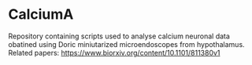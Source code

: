 # CalciumA

Repository containing scripts used to analyse calcium neuronal data obatined using Doric miniutarized microendoscopes from hypothalamus.                                  
Related papers: https://www.biorxiv.org/content/10.1101/811380v1
